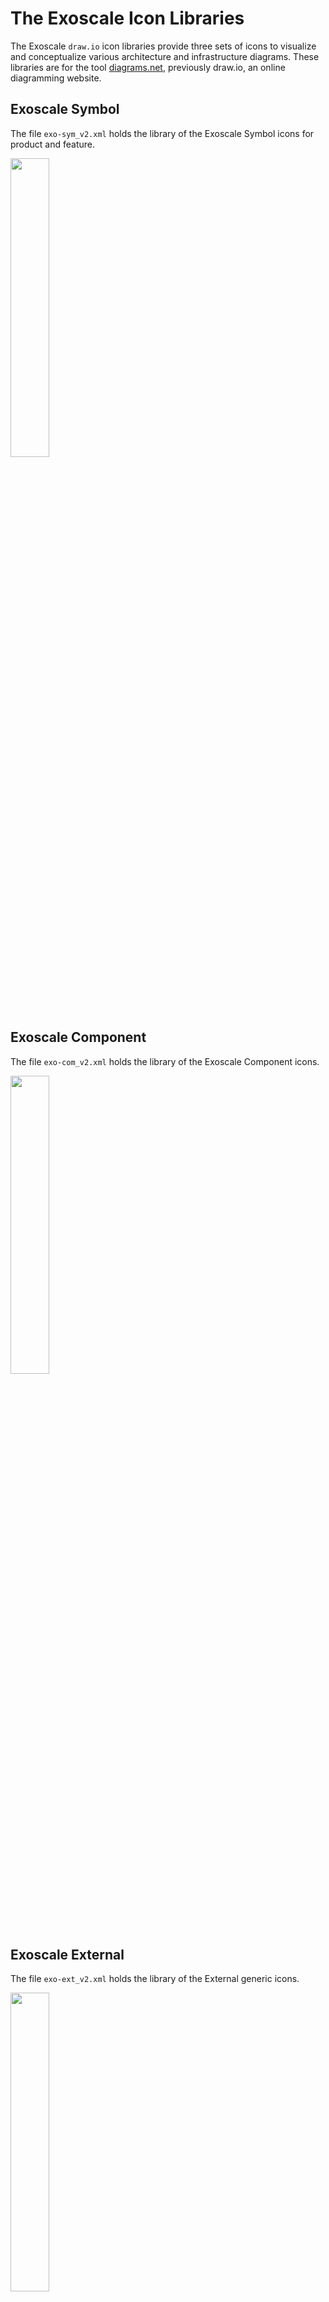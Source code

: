 # The Exoscale Icon Libraries

The Exoscale `draw.io` icon libraries provide three sets of icons to visualize and conceptualize various architecture and infrastructure diagrams. These libraries are for the tool [diagrams.net](https://app.diagrams.net/), previously draw.io, an online diagramming website.


## Exoscale Symbol
The file `exo-sym_v2.xml` holds the library of the Exoscale Symbol icons for product and feature.

<img width=35% src="../img/tools/exo-sym_v2.png">

## Exoscale Component
The file `exo-com_v2.xml` holds the library of the Exoscale Component icons.

<img width=35% src="../img/tools/exo-com_v2.png">


## Exoscale External
The file `exo-ext_v2.xml` holds the library of the External generic icons.

<img width=35% src="../img/tools/exo-ext_v2.png">


## Installation
To get started, download the archive of icons from [GitHub](https://github.com/exoscale/drawio-library/releases) and use the `Open Library...` command in the `File` menu in `draw.io`.

<img width=100% src="../img/tools/open_library.png">


## Usage
If you have opened all three icon libraries, you can access all icons on the right-hand side of the UI; clicking on one of the icons will place it on your drawing canvas. The initial icon sizing is so structured that usage is proportionally aligned.

<img width=85% src="../img/tools/example_drawio.png">


## Examples

### Example 1
<img width=75% src="../img/tools/example_1.png">

### Example 2
<img width=75% src="../img/tools/example_2.png">
